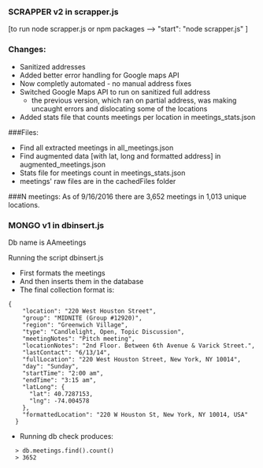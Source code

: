 ### SCRAPPER v2 in scrapper.js
[to run node scrapper.js or npm packages --> "start": "node scrapper.js" ]

### Changes:
- Sanitized addresses
- Added better error handling for Google maps API
- Now completly automated - no manual address fixes
- Switched Google Maps API to run on sanitized full address
	- the previous version, which ran on partial address, was making uncaught errors and dislocating some of the locations 
- Added stats file that counts meetings per location in meetings_stats.json


###Files:
- Find all extracted meetings in all_meetings.json
- Find augmented data [with lat, long and formatted address] in augmented_meetings.json
- Stats file for meetings count in meetings_stats.json
- meetings' raw files are in the cachedFiles folder

###N meetings:
As of 9/16/2016 there are 3,652 meetings in 1,013 unique locations.

### MONGO v1 in dbinsert.js

Db name is AAmeetings

Running the script dbinsert.js

- First formats the meetings
- And then inserts them in the database
- The final collection format is:

```
{
    "location": "220 West Houston Street",
    "group": "MIDNITE (Group #12920)",
    "region": "Greenwich Village",
    "type": "Candlelight, Open, Topic Discussion",
    "meetingNotes": "Pitch meeting",
    "locationNotes": "2nd Floor. Between 6th Avenue & Varick Street.",
    "lastContact": "6/13/14",
    "fullLocation": "220 West Houston Street, New York, NY 10014",
    "day": "Sunday",
    "startTime": "2:00 am",
    "endTime": "3:15 am",
    "latLong": {
      "lat": 40.7287153,
      "lng": -74.004578
    },
    "formattedLocation": "220 W Houston St, New York, NY 10014, USA"
  }
```

  
  - Running db check produces:
  
```
  > db.meetings.find().count()
  > 3652
```

